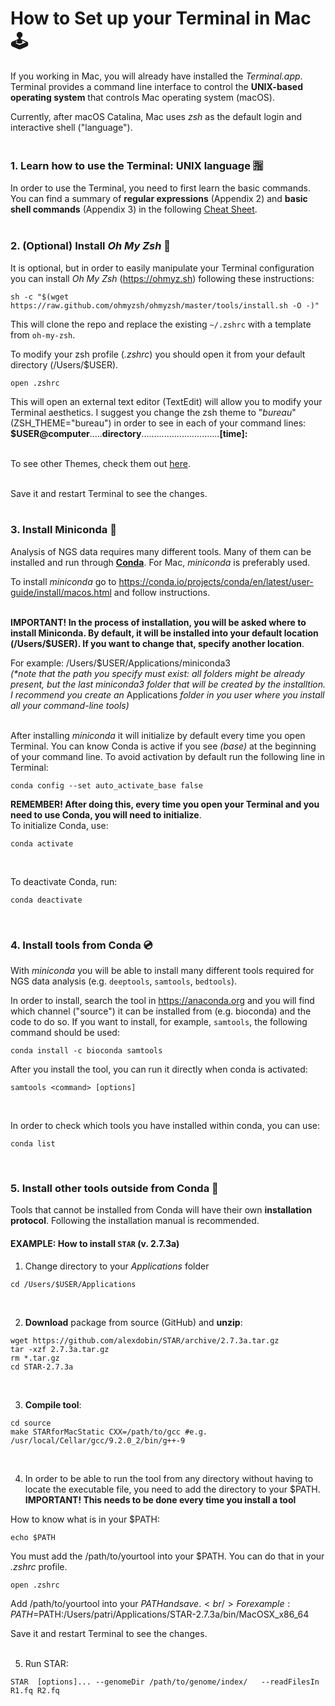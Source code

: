 # How to Set up your Terminal in Mac :joystick:

If you working in Mac, you will already have installed the _Terminal.app_. Terminal provides a command line interface to control the **UNIX-based operating system** that controls Mac operating system (macOS).<br/>

Currently, after macOS Catalina, Mac uses _zsh_ as the default login and interactive shell ("language").  
<br/>

### 1. Learn how to use the Terminal: UNIX language :u6307:
In order to use the Terminal, you need to first learn the basic commands. You can find a summary of **regular expressions** (Appendix 2) and **basic shell commands** (Appendix 3) in the following [Cheat Sheet](http://practicalcomputing.org/files/PCfB_Appendices.pdf).  
<br/>

### 2. (Optional) Install _Oh My Zsh_ :necktie:
It is optional, but in order to easily manipulate your Terminal configuration you can install _Oh My Zsh_ (https://ohmyz.sh) following these instructions:<br/>

````
sh -c "$(wget https://raw.github.com/ohmyzsh/ohmyzsh/master/tools/install.sh -O -)"
````  

This will clone the repo and replace the existing `~/.zshrc` with a template from `oh-my-zsh`.  


To modify your zsh profile (_.zshrc_) you should open it from your default directory (/Users/$USER).
````
open .zshrc
````
This will open an external text editor (TextEdit) will allow you to modify your Terminal aesthetics. I suggest you change the zsh theme to "_bureau_" (ZSH_THEME="bureau") in order to see in each of your command lines:<br/>
**$USER@computer**.....**directory**...............................**[time]:**  
<br/>

To see other Themes, check them out [here](https://github.com/ohmyzsh/ohmyzsh/wiki/Themes).  
<br/>

Save it and restart Terminal to see the changes.  
<br/>

### 3. Install Miniconda :snake:
Analysis of NGS data requires many different tools. Many of them can be installed and run through [**Conda**](https://docs.conda.io/en/latest/). For Mac, _miniconda_ is preferably used. 

To install _miniconda_ go to https://conda.io/projects/conda/en/latest/user-guide/install/macos.html and follow instructions.  
<br/>

**IMPORTANT! In the process of installation, you will be asked where to install Miniconda. By default, it will be installed into your default location (/Users/$USER). If you want to change that, specify another location**.  

For example: /Users/$USER/Applications/miniconda3  
_(\*note that the path you specify must exist: all folders might be already present, but the last miniconda3 folder that will be created by the installtion. I recommend you create an_ Applications _folder in you user where you install all your command-line tools)_  
<br/>

After installing _miniconda_ it will initialize by default every time you open Terminal. You can know Conda is active if you see _(base)_ at the beginning of your command line. To avoid activation by default run the following line in Terminal:

````
conda config --set auto_activate_base false
````

**REMEMBER! After doing this, every time you open your Terminal and you need to use Conda, you will need to initialize**.  
To initialize Conda, use:
````
conda activate
````
<br/>

To deactivate Conda, run:
````
conda deactivate
````
<br/>

### 4. Install tools from Conda :cd:
With _miniconda_ you will be able to install many different tools required for NGS data analysis (e.g. `deeptools`, `samtools`, `bedtools`).

In order to install, search the tool in https://anaconda.org and you will find which channel ("source") it can be installed from (e.g. bioconda) and the code to do so. If you want to install, for example, `samtools`, the following command should be used:
````
conda install -c bioconda samtools
````  

After you install the tool, you can run it directly when conda is activated:
````
samtools <command> [options]
````  
<br/>

In order to check which tools you have installed within conda, you can use:
````
conda list
````
<br/>

### 5. Install other tools outside from Conda :floppy_disk:
Tools that cannot be installed from Conda will have their own **installation protocol**. Following the installation manual is recommended.
<br/>

#### EXAMPLE: How to install `STAR` (v. 2.7.3a)

1. Change directory to your _Applications_ folder
````
cd /Users/$USER/Applications
````
<br/>

2. **Download** package from source (GitHub) and **unzip**:
````
wget https://github.com/alexdobin/STAR/archive/2.7.3a.tar.gz
tar -xzf 2.7.3a.tar.gz
rm *.tar.gz
cd STAR-2.7.3a
````
<br/>

3. **Compile tool**:
````
cd source
make STARforMacStatic CXX=/path/to/gcc #e.g. /usr/local/Cellar/gcc/9.2.0_2/bin/g++-9  
````
<br/>

4. In order to be able to run the tool from any directory without having to locate the executable file, you need to add the directory to your $PATH. **IMPORTANT! This needs to be done every time you install a tool**  

How to know what is in your $PATH:
````
echo $PATH
````

You must add the /path/to/yourtool into your $PATH. You can do that in your _.zshrc_ profile.
````
open .zshrc
````

Add /path/to/yourtool into your $PATH and save.  
<br/>
For example: PATH=$PATH:/Users/patri/Applications/STAR-2.7.3a/bin/MacOSX_x86_64

Save it and restart Terminal to see the changes.  
<br/>

5. Run STAR:  
````
STAR  [options]... --genomeDir /path/to/genome/index/   --readFilesIn R1.fq R2.fq
````
